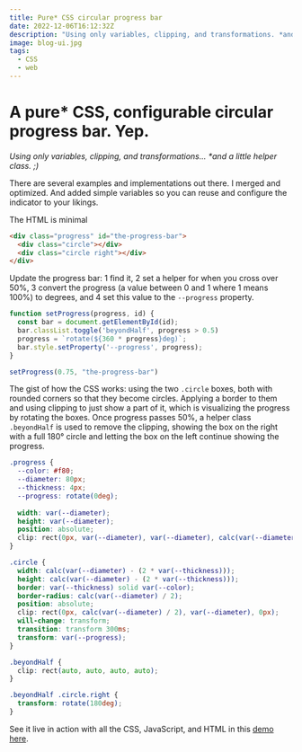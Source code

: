 ```yaml
---
title: Pure* CSS circular progress bar
date: 2022-12-06T16:12:32Z
description: "Using only variables, clipping, and transformations. *and a little helper class. ;)"
image: blog-ui.jpg
tags:
  - CSS
  - web
---
```


# A pure* CSS, configurable circular progress bar. Yep.

*Using only variables, clipping, and transformations... \*and a little helper class. ;)*

There are several examples and implementations out there. I merged and optimized. And added simple variables so you can reuse and configure the indicator to your likings.

The HTML is minimal
```HTML
<div class="progress" id="the-progress-bar">
  <div class="circle"></div>
  <div class="circle right"></div>
</div>
```

Update the progress bar: 1 find it, 2 set a helper for when you cross over 50%, 3 convert the progress (a value between 0 and 1 where 1 means 100%) to degrees, and 4 set this value to the `--progress` property.
```js
function setProgress(progress, id) {
  const bar = document.getElementById(id);
  bar.classList.toggle('beyondHalf', progress > 0.5)
  progress = `rotate(${360 * progress}deg)`;
  bar.style.setProperty('--progress', progress);
}

setProgress(0.75, "the-progress-bar")
```

The gist of how the CSS works: using the two `.circle` boxes, both with rounded corners so that they become circles. Applying a border to them and using clipping to just show a part of it, which is visualizing the progress by rotating the boxes. Once progress passes 50%, a helper class `.beyondHalf` is used to remove the clipping, showing the box on the right with a full 180° circle and letting the box on the left continue showing the progress. 
```CSS
.progress {
  --color: #f80;
  --diameter: 80px;
  --thickness: 4px;
  --progress: rotate(0deg);
  
  width: var(--diameter);
  height: var(--diameter);
  position: absolute;
  clip: rect(0px, var(--diameter), var(--diameter), calc(var(--diameter) / 2));
}

.circle {
  width: calc(var(--diameter) - (2 * var(--thickness)));
  height: calc(var(--diameter) - (2 * var(--thickness)));
  border: var(--thickness) solid var(--color);
  border-radius: calc(var(--diameter) / 2);
  position: absolute;
  clip: rect(0px, calc(var(--diameter) / 2), var(--diameter), 0px);
  will-change: transform;
  transition: transform 300ms;
  transform: var(--progress);
}

.beyondHalf {
  clip: rect(auto, auto, auto, auto);
}

.beyondHalf .circle.right {
  transform: rotate(180deg);
}
```

See it live in action with all the CSS, JavaScript, and HTML in this [demo here](https://jsfiddle.net/svub/z85Lc6bx/). 

